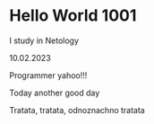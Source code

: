 # Hello World 1001

I study in Netology

10.02.2023

Programmer yahoo!!!

Today another good day

Tratata, tratata, odnoznachno tratata